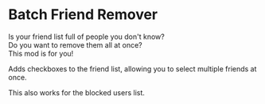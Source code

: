 # Batch Friend Remover

Is your friend list full of people you don't know?  
Do you want to remove them all at once?  
This mod is for you!

Adds checkboxes to the friend list, allowing you to select multiple friends at once.

This also works for the blocked users list.